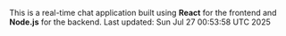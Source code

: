 This is a real-time chat application built using **React** for the frontend and **Node.js** for the backend.
Last updated: Sun Jul 27 00:53:58 UTC 2025
